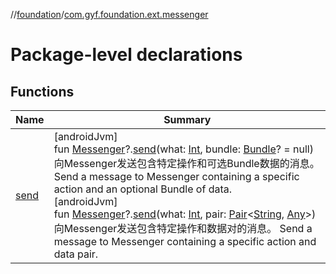 //[foundation](../../index.md)/[com.gyf.foundation.ext.messenger](index.md)

# Package-level declarations

## Functions

| Name | Summary |
|---|---|
| [send](send.md) | [androidJvm]<br>fun [Messenger](https://developer.android.com/reference/kotlin/android/os/Messenger.html)?.[send](send.md)(what: [Int](https://kotlinlang.org/api/core/kotlin-stdlib/kotlin/-int/index.html), bundle: [Bundle](https://developer.android.com/reference/kotlin/android/os/Bundle.html)? = null)<br>向Messenger发送包含特定操作和可选Bundle数据的消息。 Send a message to Messenger containing a specific action and an optional Bundle of data.<br>[androidJvm]<br>fun [Messenger](https://developer.android.com/reference/kotlin/android/os/Messenger.html)?.[send](send.md)(what: [Int](https://kotlinlang.org/api/core/kotlin-stdlib/kotlin/-int/index.html), pair: [Pair](https://kotlinlang.org/api/core/kotlin-stdlib/kotlin/-pair/index.html)&lt;[String](https://kotlinlang.org/api/core/kotlin-stdlib/kotlin/-string/index.html), [Any](https://kotlinlang.org/api/core/kotlin-stdlib/kotlin/-any/index.html)&gt;)<br>向Messenger发送包含特定操作和数据对的消息。 Send a message to Messenger containing a specific action and data pair. |